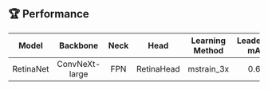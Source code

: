 ## 🏆 Performance 

|Model|Backbone|Neck|Head|Learning Method|Leaderborad mAP50|
|---|:---:|:---:|:---:|:---:|:---:|
|RetinaNet|ConvNeXt-large|FPN|RetinaHead|mstrain_3x|0.6073|

